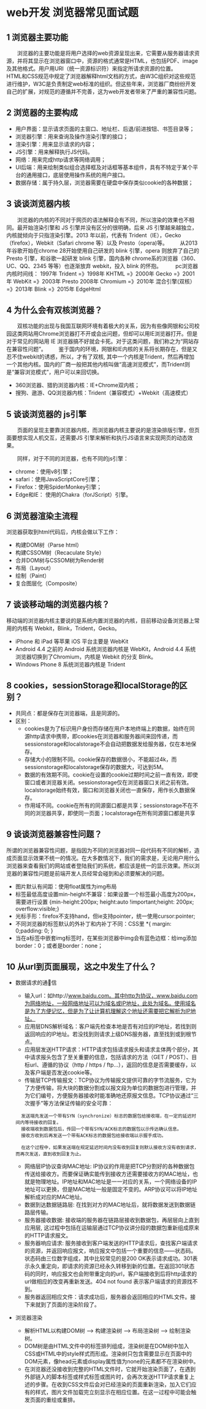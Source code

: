 # web开发 浏览器常见面试题

## 1 浏览器主要功能
&emsp;&emsp;浏览器的主要功能是将用户选择的web资源呈现出来，它需要从服务器请求资源，并将其显示在浏览器窗口中，资源的格式通常是HTML，也包括PDF、image及其他格式。用户用URI（统一资源标识符）来指定所请求资源的位置。
&emsp;&emsp;HTML和CSS规范中规定了浏览器解释html文档的方式，由W3C组织对这些规范进行维护，W3C是负责制定web标准的组织。但这些年来，浏览器厂商纷纷开发自己的扩展，对规范的遵循并不完善，这为web开发者带来了严重的兼容性问题。

## 2 浏览器的主要构成
- 用户界面：显示请求页面的主窗口、地址栏、后退/前进按钮、书签目录等；
- 浏览器引擎：用来查询及操作渲染引擎的接口；
- 渲染引擎：用来显示请求的内容；
- JS引擎：用来解释执行JS代码。
- 网络：用来完成http请求等网络调用；
- UI后端：用来绘制类似组合选择框及对话框等基本组件，具有不特定于某个平台的通用接口，底层使用操作系统的用户接口。
- 数据存储：属于持久层，浏览器需要在硬盘中保存类似cookie的各种数据；

## 3 谈谈浏览器内核
&emsp;&emsp;浏览器的内核的不同对于网页的语法解释会有不同，所以渲染的效果也不相同。最开始渲染引擎和 JS 引擎并没有区分的很明确，后来 JS 引擎越来越独立，内核就倾向于只指渲染引擎。2013 年以前，代表有 Trident（IE），Gecko（firefox），Webkit（Safari chrome 等）以及 Presto（opera)等。
&emsp;&emsp;从2013 年谷歌开始在chrome 28开始使用自己研发的 blink 引擎，opera 则放弃了自己的 Presto 引擎，和谷歌一起研发 blink 引擎，国内各种 chrome系的浏览器（360、UC、QQ、2345 等等）也逐渐放弃 webkit，投入 blink 的怀抱。
&emsp;&emsp; pc浏览器内核时间线：
1997年 Trident =》1998年 KHTML =》2000年 Gecko =》2001年 WebKit =》2003年 Presto
2008年 Chromium =》2010年 混合引擎(双核） =》2013年 Blink =》2015年 EdgeHtml

## 4 为什么会有双核浏览器？
&emsp;&emsp;双核功能的出现与我国互联网环境有着极大的关系，因为有些像网银和公司校园这类网站用Chrome浏览器打不开或会出问题，但却可以用IE浏览器打开。但是对于常见的网站用 IE 浏览器搞不好就会卡死。对于这类问题，我们称之为“网站存在兼容性问题”。
&emsp;&emsp;鉴于国内的环境，网银和IE内核的关系将长期存在，但是又忍不住webkit的诱惑，所以，才有了双核, 其中一个内核是Trident，然后再增加一个其他内核。国内的厂商一般把其他内核叫做“高速浏览模式”，而Trident则是“兼容浏览模式”，用户可以来回切换。
- 360浏览器、猎豹浏览器内核：IE+Chrome双内核；
- 搜狗、遨游、QQ浏览器内核：Trident（兼容模式）+Webkit（高速模式）

## 5 谈谈浏览器的 js引擎
&emsp;&emsp;页面的呈现主要靠浏览器内核，而浏览器内核主要说的是渲染排版引擎，但页面要想实现人机交互，还需要JS 引擎来解析和执行JS语言来实现网页的动态效果。

&emsp;&emsp;同样，对于不同的浏览器，也有不同的js引擎：
- chrome：使用v8引擎；
- safari：使用JavaScriptCore引擎；
- Firefox：使用SpiderMonkey引擎；
- Edge和IE： 使用的Chakra（forJScript）引擎。

## 6 浏览器渲染主流程
浏览器获取到html代码后，内核会做以下工作：
- 构建DOM树（Parse html）
- 构建CSSOM树（Recaculate Style）
- 合并DOM树与CSSOM树为Render树
- 布局（Layout）
- 绘制（Paint）
- 复合图层化（Composite）

## 7 谈谈移动端的浏览器内核？
移动端的浏览器内核主要说的是系统内置浏览器的内核，目前移动设备浏览器上常用的内核有 Webkit，Blink，Trident，Gecko。
- iPhone 和 iPad 等苹果 iOS 平台主要是 WebKit
- Android 4.4 之前的 Android 系统浏览器内核是 WebKit，Android 4.4 系统浏览器切换到了Chromium，内核是 Webkit 的分支 Blink。
- Windows Phone 8 系统浏览器内核是 Trident

## 8 cookies，sessionStorage和localStorage的区别？
- 共同点：都是保存在浏览器端，且是同源的。
- 区别：
  - cookies是为了标识用户身份而存储在用户本地终端上的数据，始终在同源http请求中携带，即cookies在浏览器和服务器间来回传递，而sessionstorage和localstorage不会自动把数据发给服务器，仅在本地保存。
  - 存储大小的限制不同。cookie保存的数据很小，不能超过4k，而sessionstorage和localstorage保存的数据大，可达到5M。
  - 数据的有效期不同。cookie在设置的cookie过期时间之前一直有效，即使窗口或者浏览器关闭。sessionstorage仅在浏览器窗口关闭之前有效。localstorage始终有效，窗口和浏览器关闭也一直保存，用作长久数据保存。
  - 作用域不同。cookie在所有的同源窗口都是共享；sessionstorage不在不同的浏览器共享，即使同一页面；localstorage在所有同源窗口都是共享

## 9 谈谈浏览器兼容性问题？
所谓的浏览器兼容性问题，是指因为不同的浏览器对同一段代码有不同的解析，造成页面显示效果不统一的情况。在大多数情况下，我们的需求是，无论用户用什么浏览器来查看我们的网站或者登陆我们的系统，都应该是统一的显示效果。所以浏览器的兼容性问题是前端开发人员经常会碰到和必须要解决的问题。
- 图片默认有间距：使用float属性为img布局
- 标签最低高度设置min-height不兼容：如果设置一个标签最小高度为200px，需要进行设置 {min-height:200px; height:auto !important;height: 200px; overflow:visible;}
- 光标手形：firefox不支持hand，但ie支持pointer，统一使用cursor:pointer;
- 不同浏览器的标签默认的外补丁和内补丁不同：CSS里 *{ margin: 0;padding: 0; }
- 当在a标签中嵌套img标签时，在某些浏览器中img会有蓝色边框：给img添加border：0；或者是border：none；

## 10 从url到页面展现，这之中发生了什么？
- 数据请求的通信
  - 输入url：如http://www.baidu.com。其中http为协议，www.baidu.com为网络地址，一般网络地址可以为域名或IP地址，此处为域名。使用域名是为了方便记忆，但是为了让计算机理解这个地址还需要把它解析为IP地址。
  - 应用层DNS解析域名：客户端先检查本地是否有对应的IP地址，若找到则返回响应的IP地址。若没找到则请求上级DNS服务器，直至找到或到根节点。
  - 应用层发送HTTP请求：HTTP请求包括请求报头和请求主体两个部分，其中请求报头包含了至关重要的信息，包括请求的方法（GET / POST）、目标url、遵循的协议（http / https / ftp…），返回的信息是否需要缓存，以及客户端是否发送cookie等。
  - 传输层TCP传输报文：TCP协议为传输报文提供可靠的字节流服务，它为了方便传输，将大块的数据分割成以报文段为单位的数据包进行管理，并为它们编号，方便服务器接收时能准确地还原报文信息。TCP协议通过“三次握手”等方法保证传输的安全可靠：
  ```
    发送端先发送一个带有SYN（synchronize）标志的数据包给接收端，在一定的延迟时间内等待接收的回复。
    接收端收到数据包后，传回一个带有SYN/ACK标志的数据包以示传达确认信息。
    接收方收到后再发送一个带有ACK标志的数据包给接收端以示握手成功。
    
    在这个过程中，如果发送端在规定延迟时间内没有收到回复则默认接收方没有收到请求，而再次发送，直到收到回复为止。
  ```
  - 网络层IP协议查询MAC地址: IP协议的作用是把TCP分割好的各种数据包传送给接收方。而要保证确实能传到接收方还需要接收方的MAC地址，也就是物理地址。IP地址和MAC地址是一一对应的关系，一个网络设备的IP地址可以更换，但是MAC地址一般是固定不变的。ARP协议可以将IP地址解析成对应的MAC地址。
  - 数据到达数据链路层: 在找到对方的MAC地址后，就将数据发送到数据链路层传输。
  - 服务器接收数据: 接收端的服务器在链路层接收到数据包，再层层向上直到应用层, 这过程中包括在运输层通过TCP协议讲分段的数据包重新组成原来的HTTP请求报文。
  - 服务器响应请求: 服务接收到客户端发送的HTTP请求后，查找客户端请求的资源，并返回响应报文，响应报文中包括一个重要的信息——状态码。状态码由三位数字组成，其中比较常见的是200 OK表示请求成功。301表示永久重定向，即请求的资源已经永久转移到新的位置。在返回301状态码的同时，响应报文也会附带重定向的url，客户端接收到后将http请求的url做相应的改变再重新发送。404 not found 表示客户端请求的资源找不到。
  - 服务器返回相应文件：请求成功后，服务器会返回相应的HTML文件。接下来就到了页面的渲染阶段了。

- 浏览器渲染
  - 解析HTML以构建DOM树 –> 构建渲染树 –> 布局渲染树 –> 绘制渲染树。
  - DOM树是由HTML文件中的标签排列组成，渲染树是在DOM树中加入CSS或HTML中的style样式而形成。渲染树只包含需要显示在页面中的DOM元素，像head元素或display属性值为none的元素都不在渲染树中。
  - 在浏览器还没接收到完整的HTML文件时，它就开始渲染页面了，在遇到外部链入的脚本标签或样式标签或图片时，会再次发送HTTP请求重复上述的步骤。在收到CSS文件后会对已经渲染的页面重新渲染，加入它们应有的样式，图片文件加载完立刻显示在相应位置。在这一过程中可能会触发页面的重绘或重排。
